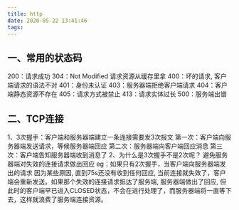 ```yaml
---
title: http
date: 2020-05-22 13:41:46
tags:
---
```


## 一、常用的状态码
200：请求成功
304：Not Modified 请求资源从缓存里拿
400：坏的请求, 客户端请求的语法不对
401：身份未认证
403：服务器端拒绝客户端请求
404：客户端静态资源不存在
405：请求方式被禁止
413：请求实体过长
500：服务端出错

## 二、TCP连接
1、3次握手：客户端和服务器端建立一条连接需要发3次报文
    第一次：客户端向服务器端发送请求，等候服务器端回应
    第二次：服务器端向客户端回应消息
    第三次：客户端告知服务器端收到消息了
2、为什么是3次握手不是2次呢？
    避免服务器端对失效的连接请求做出回应
    eg：如果只有2次握手，当客户端向服务器端发出的请求 因为某些原因, 直到75s还没有收到任何回应, 当前连接就失效了，客户端会重新发送。如果那个失效的连接请求抵达了服务端, 服务器端做出了回应, 但此时的客户端早已进入CLOSED状态，不会在进行处理了，而服务器端将一直等下去，这样就浪费了服务端连接资源。

